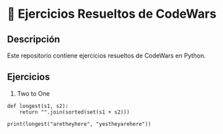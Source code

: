 # 🐍 Ejercicios Resueltos de CodeWars

## Descripción
Este repositorio contiene ejercicios resueltos de CodeWars en Python.

## **Ejercicios**

1. Two to One  

```
def longest(s1, s2):
    return "".join(sorted(set(s1 + s2)))

print(longest("aretheyhere", "yestheyarehere"))
```

